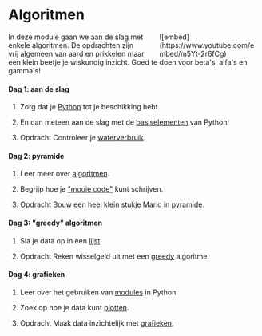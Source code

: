 <style>
div.embed
{
	margin:0 ! important;
}
</style>

# Algoritmen

<div style="width: 40%; float:right; margin-left: 2em;">
![embed](https://www.youtube.com/embed/m5Yt-2r6fCg)
</div>

In deze module gaan we aan de slag met enkele algoritmen. De opdrachten zijn vrij algemeen van aard en prikkelen maar een klein beetje je wiskundig inzicht. Goed te doen voor beta's, alfa's en gamma's!

<p style="margin-top:1em;"></p>

#### Dag 1: aan de slag

1. Zorg dat je [Python](/python/installatie) tot je beschikking hebt.

2. En dan meteen aan de slag met de [basiselementen](/python/basiselementen) van Python!

3. <span class="label label-primary">Opdracht</span> Controleer je [waterverbruik](/algoritmen/water).

#### Dag 2: pyramide

1. Leer meer over [algoritmen](/python/algoritmen).

2. Begrijp hoe je ["mooie code"](/python/stijl) kunt schrijven.

3. <span class="label label-primary">Opdracht</span> Bouw een heel klein stukje Mario in [pyramide](/algoritmen/pyramide).

#### Dag 3: "greedy" algoritmen

1. Sla je data op in een [lijst](/python/lijsten).

2. <span class="label label-primary">Opdracht</span> Reken wisselgeld uit met een [greedy](/algoritmen/greedy) algoritme.

#### Dag 4: grafieken

1. Leer over het gebruiken van [modules](/python/modules) in Python.

2. Zoek op hoe je data kunt [plotten](/python/plot).

3. <span class="label label-primary">Opdracht</span> Maak data inzichtelijk met [grafieken](/algoritmen/grafieken).
